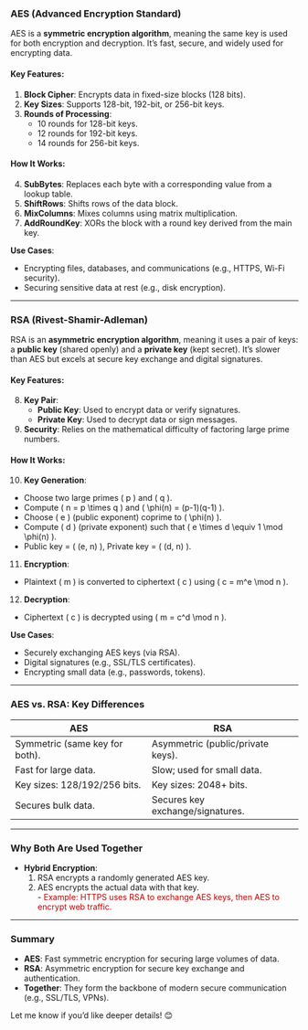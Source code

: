 ### **AES (Advanced Encryption Standard)**  
AES is a **symmetric encryption algorithm**, meaning the same key is used for both encryption and decryption. It’s fast, secure, and widely used for encrypting data.  

#### **Key Features**:  
1. **Block Cipher**: Encrypts data in fixed-size blocks (128 bits).  
2. **Key Sizes**: Supports 128-bit, 192-bit, or 256-bit keys.  
3. **Rounds of Processing**:  
   - 10 rounds for 128-bit keys.  
   - 12 rounds for 192-bit keys.  
   - 14 rounds for 256-bit keys.  

#### **How It Works**:  
4. **SubBytes**: Replaces each byte with a corresponding value from a lookup table.  
5. **ShiftRows**: Shifts rows of the data block.  
6. **MixColumns**: Mixes columns using matrix multiplication.  
7. **AddRoundKey**: XORs the block with a round key derived from the main key.  

**Use Cases**:  
- Encrypting files, databases, and communications (e.g., HTTPS, Wi-Fi security).  
- Securing sensitive data at rest (e.g., disk encryption).  

---

### **RSA (Rivest-Shamir-Adleman)**  
RSA is an **asymmetric encryption algorithm**, meaning it uses a pair of keys: a **public key** (shared openly) and a **private key** (kept secret). It’s slower than AES but excels at secure key exchange and digital signatures.  

#### **Key Features**:  
8. **Key Pair**:  
   - **Public Key**: Used to encrypt data or verify signatures.  
   - **Private Key**: Used to decrypt data or sign messages.  
9. **Security**: Relies on the mathematical difficulty of factoring large prime numbers.  

#### **How It Works**:  
10. **Key Generation**:  
   - Choose two large primes \( p \) and \( q \).  
   - Compute \( n = p \times q \) and \( \phi(n) = (p-1)(q-1) \).  
   - Choose \( e \) (public exponent) coprime to \( \phi(n) \).  
   - Compute \( d \) (private exponent) such that \( e \times d \equiv 1 \mod \phi(n) \).  
   - Public key = \( (e, n) \), Private key = \( (d, n) \).  

11. **Encryption**:  
   - Plaintext \( m \) is converted to ciphertext \( c \) using \( c = m^e \mod n \).  

12. **Decryption**:  
   - Ciphertext \( c \) is decrypted using \( m = c^d \mod n \).  

**Use Cases**:  
- Securely exchanging AES keys (via RSA).  
- Digital signatures (e.g., SSL/TLS certificates).  
- Encrypting small data (e.g., passwords, tokens).  

---

### **AES vs. RSA: Key Differences**  
| **AES**                          | **RSA**                          |  
|-----------------------------------|-----------------------------------|  
| Symmetric (same key for both).    | Asymmetric (public/private keys).|  
| Fast for large data.              | Slow; used for small data.       |  
| Key sizes: 128/192/256 bits.      | Key sizes: 2048+ bits.           |  
| Secures bulk data.                | Secures key exchange/signatures. |  

---

### **Why Both Are Used Together**  
- **Hybrid Encryption**:  
  1. RSA encrypts a randomly generated AES key.  
  2. AES encrypts the actual data with that key.  
-<span style="color:rgb(192, 0, 0)"> Example: HTTPS uses RSA to <span style="color:rgb(192, 0, 0)">exchange</span> AES keys, then AES to encrypt web traffic.</span>  

---

### **Summary**  
- **AES**: Fast symmetric encryption for securing large volumes of data.  
- **RSA**: Asymmetric encryption for secure key exchange and authentication.  
- **Together**: They form the backbone of modern secure communication (e.g., SSL/TLS, VPNs).  

Let me know if you’d like deeper details! 😊